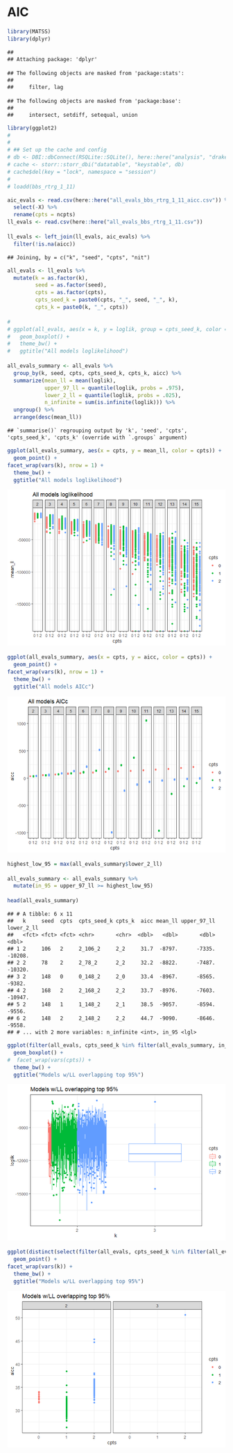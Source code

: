 AIC
================

``` r
library(MATSS)
library(dplyr)
```

    ## 
    ## Attaching package: 'dplyr'

    ## The following objects are masked from 'package:stats':
    ## 
    ##     filter, lag

    ## The following objects are masked from 'package:base':
    ## 
    ##     intersect, setdiff, setequal, union

``` r
library(ggplot2)
# 
# 
# ## Set up the cache and config
# db <- DBI::dbConnect(RSQLite::SQLite(), here::here("analysis", "drake", "drake-cache-aic.sqlite"))
# cache <- storr::storr_dbi("datatable", "keystable", db)
# cache$del(key = "lock", namespace = "session")
# 
# loadd(bbs_rtrg_1_11)
```

``` r
aic_evals <- read.csv(here::here("all_evals_bbs_rtrg_1_11_aicc.csv")) %>%
  select(-X) %>%
  rename(cpts = ncpts)
ll_evals <- read.csv(here::here("all_evals_bbs_rtrg_1_11.csv"))

ll_evals <- left_join(ll_evals, aic_evals) %>%
  filter(!is.na(aicc))
```

    ## Joining, by = c("k", "seed", "cpts", "nit")

``` r
all_evals <- ll_evals %>%
  mutate(k = as.factor(k),
         seed = as.factor(seed),
         cpts = as.factor(cpts),
         cpts_seed_k = paste0(cpts, "_", seed, "_", k),
         cpts_k = paste0(k, "_", cpts))

# 
# ggplot(all_evals, aes(x = k, y = loglik, group = cpts_seed_k, color = cpts)) +
#   geom_boxplot() +
#   theme_bw() +
#   ggtitle("All models loglikelihood")

all_evals_summary <- all_evals %>%
  group_by(k, seed, cpts, cpts_seed_k, cpts_k, aicc) %>%
  summarize(mean_ll = mean(loglik),
            upper_97_ll = quantile(loglik, probs = .975),
            lower_2_ll = quantile(loglik, probs = .025),
            n_infinite = sum(is.infinite(loglik))) %>%
  ungroup() %>%
  arrange(desc(mean_ll))
```

    ## `summarise()` regrouping output by 'k', 'seed', 'cpts', 'cpts_seed_k', 'cpts_k' (override with `.groups` argument)

``` r
ggplot(all_evals_summary, aes(x = cpts, y = mean_ll, color = cpts)) +
  geom_point() +
facet_wrap(vars(k), nrow = 1) +
  theme_bw() +
  ggtitle("All models loglikelihood")
```

![](aic_files/figure-gfm/unnamed-chunk-2-1.png)<!-- -->

``` r
ggplot(all_evals_summary, aes(x = cpts, y = aicc, color = cpts)) +
  geom_point() +
facet_wrap(vars(k), nrow = 1) +
  theme_bw() +
  ggtitle("All models AICc")
```

![](aic_files/figure-gfm/unnamed-chunk-2-2.png)<!-- -->

``` r
highest_low_95 = max(all_evals_summary$lower_2_ll)

all_evals_summary <- all_evals_summary %>%
  mutate(in_95 = upper_97_ll >= highest_low_95)

head(all_evals_summary)
```

    ## # A tibble: 6 x 11
    ##   k     seed  cpts  cpts_seed_k cpts_k  aicc mean_ll upper_97_ll lower_2_ll
    ##   <fct> <fct> <fct> <chr>       <chr>  <dbl>   <dbl>       <dbl>      <dbl>
    ## 1 2     106   2     2_106_2     2_2     31.7  -8797.      -7335.    -10208.
    ## 2 2     78    2     2_78_2      2_2     32.2  -8822.      -7487.    -10320.
    ## 3 2     148   0     0_148_2     2_0     33.4  -8967.      -8565.     -9382.
    ## 4 2     168   2     2_168_2     2_2     33.7  -8976.      -7603.    -10947.
    ## 5 2     148   1     1_148_2     2_1     38.5  -9057.      -8594.     -9556.
    ## 6 2     148   2     2_148_2     2_2     44.7  -9090.      -8646.     -9558.
    ## # ... with 2 more variables: n_infinite <int>, in_95 <lgl>

``` r
ggplot(filter(all_evals, cpts_seed_k %in% filter(all_evals_summary, in_95)$cpts_seed_k), aes(x = k, y = loglik, group = cpts_seed_k, color = cpts)) +
  geom_boxplot() +
#  facet_wrap(vars(cpts)) +
  theme_bw() +
  ggtitle("Models w/LL overlapping top 95%")
```

![](aic_files/figure-gfm/unnamed-chunk-2-3.png)<!-- -->

``` r
ggplot(distinct(select(filter(all_evals, cpts_seed_k %in% filter(all_evals_summary, in_95)$cpts_seed_k), k, aicc, cpts_seed_k, cpts)), aes(x = cpts, y = aicc, color = cpts)) +
  geom_point() +
facet_wrap(vars(k)) +
  theme_bw() +
  ggtitle("Models w/LL overlapping top 95%")
```

![](aic_files/figure-gfm/unnamed-chunk-2-4.png)<!-- -->
